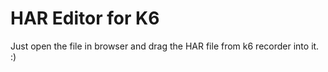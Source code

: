 # HAR Editor for K6
Just open the file in browser and drag the HAR file from k6 recorder into it. :)
